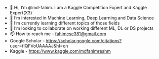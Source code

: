 - 👋 Hi, I’m @md-fahim. I am a Kaggle Competition Expert and Kaggle Expert(X3) 
- 👀 I’m interested in Machine Learning, Deep Learning and Data Science
- 🌱 I’m currently learning different topics of those fields
- 💞️ I’m looking to collaborate on working different ML, DL or DS projects
- 📫 How to reach me - fahimcse381@gmail.com
- Google Scholar - https://scholar.google.com/citations?user=fIQFVoUAAAAJ&hl=en
- Kaggle - https://www.kaggle.com/mdfahimreshm

<!---
md-fahim/md-fahim is a ✨ special ✨ repository because its `README.md` (this file) appears on your GitHub profile.
You can click the Preview link to take a look at your changes.
--->
